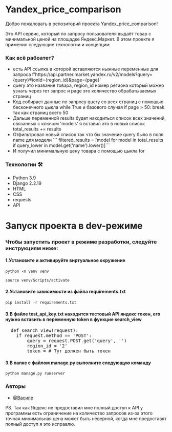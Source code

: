 <h1>Yandex_price_comparison</h1>
<p>Добро пожаловать в репозиторий проекта Yandex_price_comparison!</p>
<p>Это API сервис, который по запросу пользователя выдаёт товар с минимальной ценой на площадке Яндекс.Маркет. В этом проекте я применил следующие технологии и концепции:</p>

<h3>Как всё рабоатет?</h3>
<ul>
  <li>есть API ссылка в которой вставляются ныжные переменные для запроса f'https://api.partner.market.yandex.ru/v2/models?query={query}&regionId={region_id}&page={page}'</li>
  <li>query это название товара, region_id номер региона который можно узнать через гет запрос и page это количество обрабатываемых страниц</li>
  <li>Код собирает данные по запросу query со всех страниц с помошью бесконечного цыкла while True и базового случая if page > 50: break так как страниц всего 50</li>
  <li>Дальше переменной results будет находиться список всех значений, связанных с ключом 'models' я вставил это в новый список total_results += results</li>
  <li>Отфильтровал новый список так что бы значение query было в поля name для модели ``` filtered_results = [model for model in total_results if query_lower in model.get('name').lower()]```</li>
  <li>И получил минимальную цену товара с помощью цыкла for </li>
</ul>

<h3>Технологии 🛠</h3>
<ul>
  <li>Python 3.9</li>
  <li>Django 2.2.19</li>
  <li>HTML</li>
  <li>CSS</li>
  <li>requests</li>
  <li>API</li>
</ul>

<h1>Запуск проекта в dev-режиме</h1>
<h3>Чтобы запустить проект в режиме разработки, следуйте инструкциям ниже:</h3>
<h4><b>1.</b>Установите и активируйте виртуальное окружение</h4>
<pre>
<code>python -m venv venv</code>
</pre>
<pre>
<code>source venv/Scripts/activate</code>
</pre>
<h4><b>2.</b>Установите зависимости из файла requirements.txt</h4>
<pre>
<code>pip install -r requirements.txt</code>
</pre>
<h4><b>3.</b>В файле test_api_key.txt находится тестовый API яндекс токен, его нужно вставить в переменную token в функцие search_view</h4>
<pre>
  def search_view(request):
    if request.method == 'POST':
        query = request.POST.get('query', '')
        region_id = '2'
        token = # Тут должен быть токен
</pre>
<h4><b>3.</b>В папке с файлом manage.py выполните следующую команду</h4>
<pre>
<code>python manage.py runserver</code>
</pre>
<h3>Авторы</h3>

- [@Василе](https://www.github.com/EVA666999)


<p>PS. Так как Яндекс не предоставил мне полный доступ к API у программы есть ограничение на количество запросов из-за этого точная минимальная цена может быть неверной, когда мне предоставят полный доступ я это исправлю.</p>
